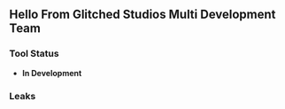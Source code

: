 ## Hello From Glitched Studios Multi Development Team

### Tool Status
- **In Development**

### Leaks
![]()
